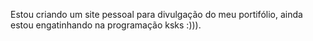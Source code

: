 Estou criando um site pessoal para divulgação do meu portifólio, ainda estou engatinhando na programação ksks :))).
